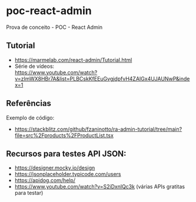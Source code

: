 # poc-react-admin
 Prova de conceito - POC - React Admin

## Tutorial
- https://marmelab.com/react-admin/Tutorial.html
- Série de vídeos: <br>
https://www.youtube.com/watch?v=zImWX8HBr7A&list=PLBCskKfEEuGvgjdpfvH4ZAIGx4UJAUNwP&index=1

## Referências
 Exemplo de código: <br>
 - https://stackblitz.com/github/fzaninotto/ra-admin-tutorial/tree/main?file=src%2Fproducts%2FProductList.tsx

 ## Recursos para testes API JSON:
- https://designer.mocky.io/design
- https://jsonplaceholder.typicode.com/users
- https://apidog.com/help/
- https://www.youtube.com/watch?v=S2iDxnlQc3k  (várias APIs gratitas para testar)